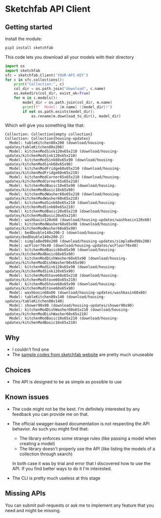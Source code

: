 # Sketchfab API Client

## Getting started
Install the module:
```sh
pip3 install sketchfab
```
This code lets you download all your models with their directory
```python
import os
import sketchfab
sfc = sketchfab.Client('YOUR-API-KEY')
for c in sfc.collections():
    print("Collection:", c)
    col_dir = os.path.join("download", c.name)
    os.makedirs(col_dir, exist_ok=True)
    for m in c.models():
        model_dir = os.path.join(col_dir, m.name)
        print(f"  Model: {m.name} ({model_dir})")
        if not os.path.exists(model_dir):
            os.rename(m.download_to_dir(), model_dir)
```
Which will give you something like that:
```text
Collection: Collection{empty collection}
Collection: Collection{housing-updates}
  Model: tableKitchen80x200 (download/housing-updates/tableKitchen80x200)
  Model: kitchenModSink120x65x210 (download/housing-updates/kitchenModSink120x65x210)
  Model: kitchenModSink60x65x90 (download/housing-updates/kitchenModSink60x65x90)
  Model: kitchenModFridge60x65x210 (download/housing-updates/kitchenModFridge60x65x210)
  Model: kitchenModCorner65x65x210 (download/housing-updates/kitchenModCorner65x65x210)
  Model: kitchenModBasic10x65x90 (download/housing-updates/kitchenModBasic10x65x90)
  Model: kitchenModWasher60x65x210 (download/housing-updates/kitchenModWasher60x65x210)
  Model: kitchenModSink60x65x210 (download/housing-updates/kitchenModSink60x65x210)
  Model: kitchenModBasic20x65x210 (download/housing-updates/kitchenModBasic20x65x210)
  Model: washbasin120x60 (download/housing-updates/washbasin120x60)
  Model: kitchenModWasher60x65x90 (download/housing-updates/kitchenModWasher60x65x90)
  Model: bedDouble140x200-2 (download/housing-updates/bedDouble140x200-2)
  Model: simpleBed90x200 (download/housing-updates/simpleBed90x200)
  Model: wcFloor70x40 (download/housing-updates/wcFloor70x40)
  Model: kitchenModBasic60x65x90 (download/housing-updates/kitchenModBasic60x65x90)
  Model: kitchenModDishWasher60x65x90 (download/housing-updates/kitchenModDishWasher60x65x90)
  Model: kitchenModSink120x65x90 (download/housing-updates/kitchenModSink120x65x90)
  Model: kitchenModStove60x65x210 (download/housing-updates/kitchenModStove60x65x210)
  Model: kitchenModStove60x65x90 (download/housing-updates/kitchenModStove60x65x90)
  Model: washbasin60x60 (download/housing-updates/washbasin60x60)
  Model: tableKitchen80x140 (download/housing-updates/tableKitchen80x140)
  Model: shower90x90 (download/housing-updates/shower90x90)
  Model: kitchenModDishWasher60x65x210 (download/housing-updates/kitchenModDishWasher60x65x210)
  Model: kitchenModBasic10x65x210 (download/housing-updates/kitchenModBasic10x65x210)

```

## Why
- I couldn't find one
- The [sample codes from sketchfab website](https://sketchfab.com/developers/data-api/v3/python) are pretty much unuseable

## Choices
- The API is designed to be as simple as possible to use

## Known issues
- The code might not be the best. I'm definitely interested by any feedback you can provide me on that.
- The official swagger-based documentation is not respecting the API behavior. As such you might find that:
  - The library enforces some strange rules (like passing a model when creating a model)
  - The library doesn't properly use the API (like listing the models of a collection through search)

  In both case it was by trial and error that I discovered how to use the API. If you find better ways to do
  it I'm interested.
- The CLI is pretty much useless at this stage

## Missing APIs
You can submit pull-requests or ask me to implement any feature that you need and might be missing.

